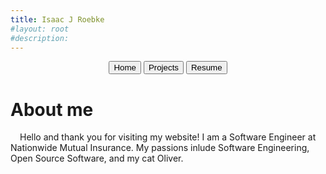 ```yaml
---
title: Isaac J Roebke
#layout: root
#description: 
---
```


<div class="menu" style="text-align: center;">
  <a href="index.html"><button class="selected">Home</button></a>
  <a href="projects.html"><button>Projects</button></a>
  <a href="resume.html"><button>Resume</button></a>
</div>

<h1>About me</h1>

<p style="text-indent: 15px">Hello and thank you for visiting my website!
   I am a Software Engineer at Nationwide Mutual Insurance.
   My passions inlude Software Engineering, Open Source Software, and my cat Oliver.</p>


<!---
<p>Some things I excel at:</p>
<ul>
    <li>C++, C#, C</li>
    <li>HTML, CSS, js, DOM</li>
    <li>Python, Ruby</li>
</ul>
--->
<!---<a href="#"><button>top</button></a>--->